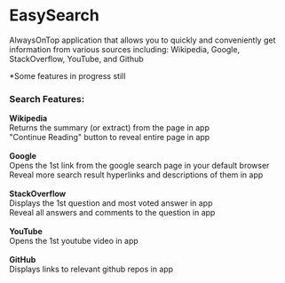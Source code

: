 # EasySearch
AlwaysOnTop application that allows you to quickly and conveniently get information from various sources including: Wikipedia, Google, StackOverflow, YouTube, and Github

*Some features in progress still
<h3>Search Features:</h3>

<b>Wikipedia</b><br />
  Returns the summary (or extract) from the page in app<br />
  "Continue Reading" button to reveal entire page in app<br />
<br /><b>Google</b><br />
  Opens the 1st link from the google search page in your default browser<br />
  Reveal more search result hyperlinks and descriptions of them in app<br />
<br /><b>StackOverflow</b><br />
  Displays the 1st question and most voted answer in app<br />
  Reveal all answers and comments to the question in app<br />
<br /><b>YouTube</b><br />
  Opens the 1st youtube video in app<br />
<br /><b>GitHub</b><br />
  Displays links to relevant github repos in app<br />
